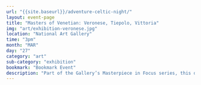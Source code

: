 ```yaml
---
url: "{{site.baseurl}}/adventure-celtic-night/"
layout: event-page
title: "Masters of Venetian: Veronese, Tiepolo, Vittoria"
img: "art/exhibition-veronese.jpg"
location: "National Art Gallery"
time: "3pm"
month: "MAR"
day: "27"
category: "art"
sub-category: "exhibition"
bookmark: "Bookmark Event"
description: "Part of the Gallery’s Masterpiece in Focus series, this dossier exhibition explores how portraiture was used by celebrated Venetian artists to elevate their status, and that of their patrons, during the Renaissance and Late Baroque. The focused exhibition features works on loan from the Metropolitan Museum of Art in New York City, as well as masterpieces from the Gallery’s own collection."
---
```

